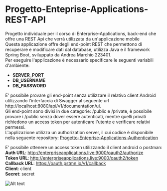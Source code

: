 # Progetto-Enteprise-Applications-REST-API
Progetto individuale per il corso di Enterprise-Applications, back-end che offre una REST Api che verrà utilizzata da un'applicazione mobile </br>
Questa applicazione offre degli end-point REST che permettono di recuperare e modificare dati dal database, utilizza Java e il framework Spring Boot, sviluppato da Andrea Marchio 223401.</br>
Per eseguire l'applicazione è necessario specificare le seguenti variabili d'ambiente:
+ **SERVER_PORT**
+ **DB_USERNAME**
+ **DB_PASSWORD** </br>

E' possibile provare gli end-point senza utilizzare il relativo client Android utilizzando l'interfaccia di Swagger al seguente url http://localhost:8080/api/v1/documentation/ui.</br>
Gli end-point sono divisi in due categorie: /public e /private, è possibile provare i /public senza dover essere autenticati, mentre quelli privati richiedono un access token per autenticare l'utente e verificare relativi permessi.</br>
L'applizazione utilizza un authorization server, il cui codice è disponibile nella seguente repository: [Progetto-Enteprise-Applications-Authentication](https://github.com/AndreaDev001/Progetto-Enterprise-Applications-Authentication) </br>

E' possibile ottenere un access token utilizzando il client android o postman:</br>
**Auth URL**: http://enterpriseapplications.live:9000/oauth2/authorize</br>
**Token URL**: http://enterpriseapplications.live:9000/oauth2/token</br>
**Callback URL**: https://oauth.pstmn.io/v1/callback </br>
**Client**: client </br>
**Secret**: secret </br>

![Alt text](https://i.imgur.com/JSnPvFf.png)

